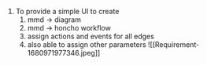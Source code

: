 1) To provide a simple UI to create
	1) mmd -> diagram
	2) mmd -> honcho workflow
	3) assign actions and events for all edges
	4) also able to assign other parameters
![[Requirement-1680971977346.jpeg]]